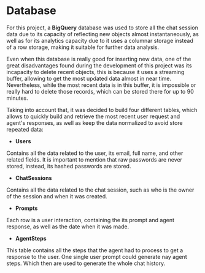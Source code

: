 # Database

For this project, a **BigQuery** database was used to store all the chat session data due to its capacity of reflecting new objects almost instantaneously, as well as for its analytics capacity due to it uses a columnar storage instead of a row storage, making it suitable for further data analysis.

Even when this database is really good for inserting new data, one of the great disadvantages found during the development of this project was its incapacity to delete recent objects, this is because it uses a streaming buffer, allowing to get the most updated data almost in near time. Nevertheless, while the most recent data is in this buffer, it is impossible or really hard to delete those records, which can be stored there for up to 90 minutes.

Taking into account that, it was decided to build four different tables, which allows to quickly build and retrieve the most recent user request and agent's responses, as well as keep the data normalized to avoid store repeated data:

- **Users**

Contains all the data related to the user, its email, full name, and other related fields. It is important to mention that raw passwords are never stored, instead, its hashed passwords are stored.

- **ChatSessions**

Contains all the data related to the chat session, such as who is the owner of the session and when it was created.

- **Prompts**

Each row is a user interaction, containing the its prompt and agent response, as well as the date when it was made.

- **AgentSteps**

This table contains all the steps that the agent had to process to get a response to the user. One single user prompt could generate nay agent steps. Which then are used to generate the whole chat history.
